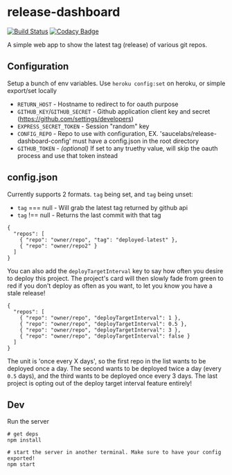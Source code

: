 # release-dashboard
[![Build Status](https://travis-ci.org/halkeye/release-dashboard.svg?branch=master)](https://travis-ci.org/halkeye/release-dashboard)
[![Codacy Badge](https://api.codacy.com/project/badge/Grade/4d3d9c3eb62f4950920db02dc8efb49d)](https://www.codacy.com/app/halkeye/release-dashboard?utm_source=github.com&amp;utm_medium=referral&amp;utm_content=halkeye/release-dashboard&amp;utm_campaign=Badge_Grade)

A simple web app to show the latest tag (release) of various git repos.

## Configuration

Setup a bunch of env variables. Use `heroku config:set` on heroku, or simple export/set locally

* `RETURN_HOST` - Hostname to redirect to for oauth purpose
* `GITHUB_KEY`/`GITHUB_SECRET` - Github application client key and secret (https://github.com/settings/developers)
* `EXPRESS_SECRET_TOKEN` - Session "random" key
* `CONFIG_REPO` - Repo to use with configuration, EX. 'saucelabs/release-dashboard-config' must have a config.json in the root directory
* `GITHUB_TOKEN` - *(optional)* If set to any truethy value, will skip the oauth process and use that token instead

## config.json

Currently supports 2 formats. `tag` being set, and `tag` being unset:
* `tag` === null - Will grab the latest tag returned by github api
* `tag` !== null - Returns the last commit with that tag

```
{
  "repos": [
    { "repo": "owner/repo", "tag": "deployed-latest" },
    { "repo": "owner/repo2" }
  ]
}
```

You can also add the `deployTargetInterval` key to say how often you desire to deploy this project. The project's card will then slowly fade from green to red if you don't deploy as often as you want, to let you know you have a stale release!

```
{
  "repos": [
    { "repo": "owner/repo", "deployTargetInterval": 1 },
    { "repo": "owner/repo", "deployTargetInterval": 0.5 },
    { "repo": "owner/repo", "deployTargetInterval": 3 },
    { "repo": "owner/repo", "deployTargetInterval": false }
  ]
}
```

The unit is 'once every X days', so the first repo in the list wants to be deployed once a day. The second wants to be deployed twice a day (every `0.5` days), and the third wants to be deployed once every 3 days. The last project is opting out of the deploy target interval feature entirely!

## Dev

Run the server

```
# get deps
npm install

# start the server in another terminal. Make sure to have your config exported!
npm start
```
